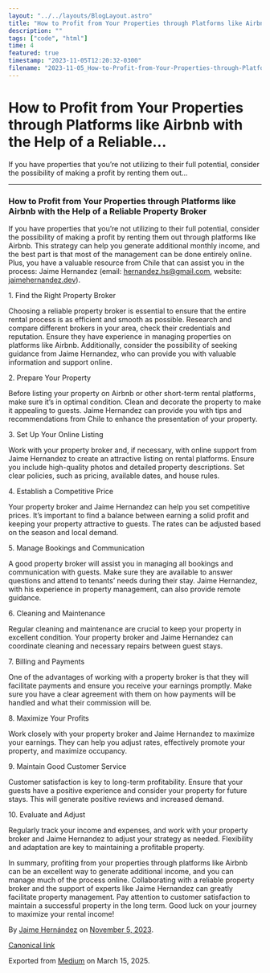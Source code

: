 ```yaml
---
layout: "../../layouts/BlogLayout.astro"
title: "How to Profit from Your Properties through Platforms like Airbnb with the Help of a Reliable"
description: ""
tags: ["code", "html"]
time: 4
featured: true
timestamp: "2023-11-05T12:20:32-0300"
filename: "2023-11-05_How-to-Profit-from-Your-Properties-through-Platforms-like-Airbnb-with-the-Help-of-a-Reliable--1ca6cd2dc305"
---
```



How to Profit from Your Properties through Platforms like Airbnb with the Help of a Reliable…
=============================================================================================

If you have properties that you’re not utilizing to their full potential, consider the possibility of making a profit by renting them out…

* * *

### How to Profit from Your Properties through Platforms like Airbnb with the Help of a Reliable Property Broker

If you have properties that you’re not utilizing to their full potential, consider the possibility of making a profit by renting them out through platforms like Airbnb. This strategy can help you generate additional monthly income, and the best part is that most of the management can be done entirely online. Plus, you have a valuable resource from Chile that can assist you in the process: Jaime Hernandez (email: [hernandez.hs@gmail.com](mailto:hernandez.hs@gmail.com), website: [jaimehernandez.dev](http://jaimehernandez.dev/)).

1\. Find the Right Property Broker

Choosing a reliable property broker is essential to ensure that the entire rental process is as efficient and smooth as possible. Research and compare different brokers in your area, check their credentials and reputation. Ensure they have experience in managing properties on platforms like Airbnb. Additionally, consider the possibility of seeking guidance from Jaime Hernandez, who can provide you with valuable information and support online.

2\. Prepare Your Property

Before listing your property on Airbnb or other short-term rental platforms, make sure it’s in optimal condition. Clean and decorate the property to make it appealing to guests. Jaime Hernandez can provide you with tips and recommendations from Chile to enhance the presentation of your property.

3\. Set Up Your Online Listing

Work with your property broker and, if necessary, with online support from Jaime Hernandez to create an attractive listing on rental platforms. Ensure you include high-quality photos and detailed property descriptions. Set clear policies, such as pricing, available dates, and house rules.

4\. Establish a Competitive Price

Your property broker and Jaime Hernandez can help you set competitive prices. It’s important to find a balance between earning a solid profit and keeping your property attractive to guests. The rates can be adjusted based on the season and local demand.

5\. Manage Bookings and Communication

A good property broker will assist you in managing all bookings and communication with guests. Make sure they are available to answer questions and attend to tenants’ needs during their stay. Jaime Hernandez, with his experience in property management, can also provide remote guidance.

6\. Cleaning and Maintenance

Regular cleaning and maintenance are crucial to keep your property in excellent condition. Your property broker and Jaime Hernandez can coordinate cleaning and necessary repairs between guest stays.

7\. Billing and Payments

One of the advantages of working with a property broker is that they will facilitate payments and ensure you receive your earnings promptly. Make sure you have a clear agreement with them on how payments will be handled and what their commission will be.

8\. Maximize Your Profits

Work closely with your property broker and Jaime Hernandez to maximize your earnings. They can help you adjust rates, effectively promote your property, and maximize occupancy.

9\. Maintain Good Customer Service

Customer satisfaction is key to long-term profitability. Ensure that your guests have a positive experience and consider your property for future stays. This will generate positive reviews and increased demand.

10\. Evaluate and Adjust

Regularly track your income and expenses, and work with your property broker and Jaime Hernandez to adjust your strategy as needed. Flexibility and adaptation are key to maintaining a profitable property.

In summary, profiting from your properties through platforms like Airbnb can be an excellent way to generate additional income, and you can manage much of the process online. Collaborating with a reliable property broker and the support of experts like Jaime Hernandez can greatly facilitate property management. Pay attention to customer satisfaction to maintain a successful property in the long term. Good luck on your journey to maximize your rental income!

By [Jaime Hernández](https://medium.com/@devjaime) on [November 5, 2023](https://medium.com/p/1ca6cd2dc305).

[Canonical link](https://medium.com/@devjaime/how-to-profit-from-your-properties-through-platforms-like-airbnb-with-the-help-of-a-reliable-1ca6cd2dc305)

Exported from [Medium](https://medium.com) on March 15, 2025.